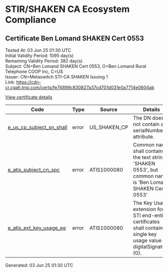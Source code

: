 # STIR/SHAKEN CA Ecosystem Compliance

## Certificate Ben Lomand SHAKEN Cert 0553

Tested At: 03 Jun 25 01:30 UTC\
Initial Validity Period: 1095 day(s)\
Remaining Validity Period: 382 day(s)\
Subject: CN=Ben Lomand SHAKEN Cert 0553, O=Ben Lomand Rural Telephone COOP Inc, C=US\
Issuer: CN=Metaswitch STI-CA SHAKEN Issuing 1\
Link: https://cdn-cr.cgah.tnsi.com/certs/fe74899c830827a37cd701d031e0a7714e0604ab

[View certificate details](https://x509.io/?cert=MIICaDCCAg6gAwIBAgIQTeK6A19cuHcISx6gxUZDzDAKBggqhkjOPQQDAjAtMSswKQYDVQQDDCJNZXRhc3dpdGNoIFNUSS1DQSBTSEFLRU4gSXNzdWluZyAxMB4XDTIzMDYyMDA5MjkwNVoXDTI2MDYxOTA5MjkwNVowYTELMAkGA1UEBhMCVVMxLDAqBgNVBAoMI0JlbiBMb21hbmQgUnVyYWwgVGVsZXBob25lIENPT1AgSW5jMSQwIgYDVQQDDBtCZW4gTG9tYW5kIFNIQUtFTiBDZXJ0IDA1NTMwWTATBgcqhkjOPQIBBggqhkjOPQMBBwNCAARJ3V8Ubfp6gxw1uOSSQLrollan4Qmw9e6k8b5ufCsBU%2F4QDlMUX4RdZ3HW6cJuQnp2kNreP8GFQGLSSPbzAoE4o4HbMIHYMAwGA1UdEwEB%2FwQCMAAwDgYDVR0PAQH%2FBAQDAgXgMBYGCCsGAQUFBwEaBAowCKAGFgQwNTUzMEcGA1UdHwRAMD4wPKA6oDiGNmh0dHBzOi8vYXV0aGVudGljYXRlLWFwaS5pY29uZWN0aXYuY29tL2Rvd25sb2FkL3YxL2NybDAXBgNVHSAEEDAOMAwGCmCGSAGG%2FwkBAQMwHQYDVR0OBBYEFM6a5Ihl1%2FpoxDQOa4d9pjsHDKNWMB8GA1UdIwQYMBaAFM0epwAQENoyHWkaOdXSRgssPIfWMAoGCCqGSM49BAMCA0gAMEUCIQDFxr9NuFVILVoPOhuGmWOBCmC9oIGGwOniGUb0y9IFGgIgUsZ08nFpQQLQKp8vYW1ka7Uy8z1iXisQJnpFDEiE%2F8A%3D)

| Code | Type | Source | Details |
|------|------|--------|---------|
| [e_us_cp_subject_sn_shall](../../ISSUES/e_us_cp_subject_sn_shall/README.md) | error | US_SHAKEN_CP | The DN does not contain a serialNumber attribute. |
| [e_atis_subject_cn_spc](../../ISSUES/e_atis_subject_cn_spc/README.md) | error | ATIS1000080 | Common name shall contain the text string 'SHAKEN 0553', but common name is 'Ben Lomand SHAKEN Cert 0553' |
| [e_atis_ext_key_usage_ee](../../ISSUES/e_atis_ext_key_usage_ee/README.md) | error | ATIS1000080 | The Key Usage extension for STI end-entity certificates shall contain a single key usage value of digitalSignature (0). |


Generated: 03 Jun 25 01:30 UTC